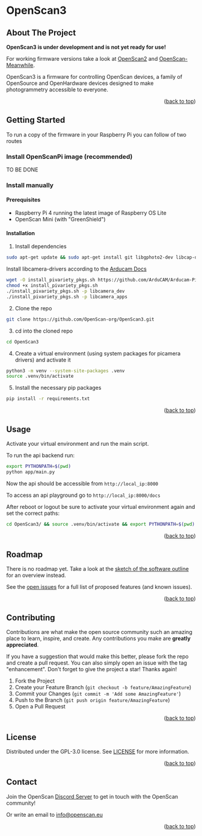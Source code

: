 <div id="top"></div>

# OpenScan3

<!-- ABOUT THE PROJECT -->
## About The Project

**OpenScan3 is under development and is not yet ready for use!**

For working firmware versions take a look at [OpenScan2](https://github.com/OpenScan-org/OpenScan2/) and [OpenScan-Meanwhile](https://github.com/stealthizer/OpenScan2).

OpenScan3 is a firmware for controlling OpenScan devices, a family of OpenSource and OpenHardware devices designed to make photogrammetry accessible to everyone.

<p align="right">(<a href="#top">back to top</a>)</p>

<!-- GETTING STARTED -->
## Getting Started

To run a copy of the firmware in your Raspberry Pi you can follow of two routes

### Install OpenScanPi image (recommended)

TO BE DONE

### Install manually

#### Prerequisites

 - Raspberry Pi 4 running the latest image of Raspberry OS Lite
 - OpenScan Mini (with "GreenShield")

#### Installation

1. Install dependencies

```sh
sudo apt-get update && sudo apt-get install git libgphoto2-dev libcap-dev python3-dev python3-libcamera python3-kms++ python3-opencv -y

```
Install libcamera-drivers according to the [Arducam Docs](https://docs.arducam.com/Raspberry-Pi-Camera/Native-camera/16MP-IMX519/#raspberry-pi-bullseye-os-6121-and-laterbookworm-os)

```sh
wget -O install_pivariety_pkgs.sh https://github.com/ArduCAM/Arducam-Pivariety-V4L2-Driver/releases/download/install_script/install_pivariety_pkgs.sh
chmod +x install_pivariety_pkgs.sh
./install_pivariety_pkgs.sh -p libcamera_dev
./install_pivariety_pkgs.sh -p libcamera_apps

```

2. Clone the repo

```sh
git clone https://github.com/OpenScan-org/OpenScan3.git
```

3. cd into the cloned repo

```sh
cd OpenScan3
```

4. Create a virtual environment (using system packages for picamera drivers) and activate it

```sh
python3 -m venv --system-site-packages .venv
source .venv/bin/activate
```


5. Install the necessary pip packages

```sh
pip install -r requirements.txt
```

<p align="right">(<a href="#top">back to top</a>)</p>

<!-- USAGE EXAMPLES -->
## Usage

Activate your virtual environment and run the main script.

To run the api backend run:
```sh
export PYTHONPATH=$(pwd)
python app/main.py
```

Now the api should be accessible from `http://local_ip:8000`

To access an api playground go to `http://local_ip:8000/docs`

After reboot or logout be sure to activate your virtual environment again and set the correct paths:
```sh
cd OpenScan3/ && source .venv/bin/activate && export PYTHONPATH=$(pwd)
```

<p align="right">(<a href="#top">back to top</a>)</p>

<!-- ROADMAP -->
## Roadmap

There is no roadmap yet. Take a look at the [sketch of the software outline](https://github.com/OpenScan-org/OpenScan3/blob/main/software_dev_outline.md) for an overview instead.

See the [open issues](https://github.com/OpenScan-org/OpenScan3/issues) for a full list of proposed features (and known issues).

<p align="right">(<a href="#top">back to top</a>)</p>



<!-- CONTRIBUTING -->
## Contributing

Contributions are what make the open source community such an amazing place to learn, inspire, and create. Any contributions you make are **greatly appreciated**.

If you have a suggestion that would make this better, please fork the repo and create a pull request. You can also simply open an issue with the tag "enhancement".
Don't forget to give the project a star! Thanks again!

1. Fork the Project
2. Create your Feature Branch (`git checkout -b feature/AmazingFeature`)
3. Commit your Changes (`git commit -m 'Add some AmazingFeature'`)
4. Push to the Branch (`git push origin feature/AmazingFeature`)
5. Open a Pull Request

<p align="right">(<a href="#top">back to top</a>)</p>



<!-- LICENSE -->
## License

Distributed under the GPL-3.0 license. See [LICENSE](https://github.com/OpenScan-org/OpenScan3/blob/main/LICENSE) for more information.

<p align="right">(<a href="#top">back to top</a>)</p>



<!-- CONTACT -->
## Contact

Join the OpenScan [Discord Server](https://discord.com/invite/gpaKWPpWtG) to get in touch with the OpenScan community!

Or write an email to <a href="mailto:info@openscan.eu">info@openscan.eu</a>

<p align="right">(<a href="#top">back to top</a>)</p>




